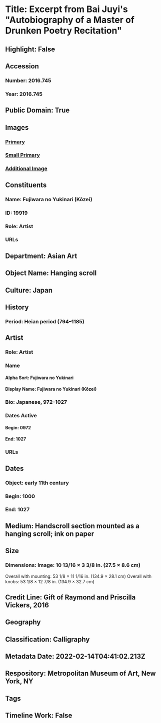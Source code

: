 # Title: Excerpt from Bai Juyi's "Autobiography of a Master of Drunken Poetry Recitation"
## Highlight: False
## Accession
### Number: 2016.745
### Year: 2016.745
## Public Domain: True
## Images
### [Primary](https://images.metmuseum.org/CRDImages/as/original/DP298256.jpg)
### [Small Primary](https://images.metmuseum.org/CRDImages/as/web-large/DP298256.jpg)
### [Additional Image](https://images.metmuseum.org/CRDImages/as/original/DP298309.jpg)
## Constituents
### Name: Fujiwara no Yukinari (Kōzei)
### ID: 19919
### Role: Artist
### URLs
## Department: Asian Art
## Object Name: Hanging scroll
## Culture: Japan
## History
### Period: Heian period (794–1185)
## Artist
### Role: Artist
### Name
#### Alpha Sort: Fujiwara no Yukinari
#### Display Name: Fujiwara no Yukinari (Kōzei)
### Bio: Japanese, 972–1027
### Dates Active
#### Begin: 0972
#### End: 1027
### URLs
## Dates
### Object: early 11th century
### Begin: 1000
### End: 1027
## Medium: Handscroll section mounted as a hanging scroll; ink on paper
## Size
### Dimensions: Image: 10 13/16 × 3 3/8 in. (27.5 × 8.6 cm)
Overall with mounting: 53 1/8 × 11 1/16 in. (134.9 × 28.1 cm)
Overall with knobs: 53 1/8 × 12 7/8 in. (134.9 × 32.7 cm)
## Credit Line: Gift of Raymond and Priscilla Vickers, 2016
## Geography
## Classification: Calligraphy
## Metadata Date: 2022-02-14T04:41:02.213Z
## Respository: Metropolitan Museum of Art, New York, NY
## Tags
## Timeline Work: False